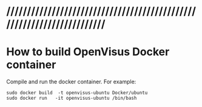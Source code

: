 # //////////////////////////////////////////////////////////////////////
# How to build OpenVisus Docker container

Compile and run the docker container. 
For example:

```
sudo docker build  -t openvisus-ubuntu Docker/ubuntu
sudo docker run   -it openvisus-ubuntu /bin/bash 
```

